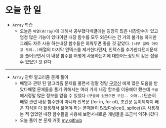 # 오늘 한 일

- `Array` 학습
    - 오늘은 `배열(Array)`에 대해서 공부했다배열에는 굉장히 많은 내장함수가 있고 엄청 많은 기능이 있다이런 내장 함수를 모두 외운다는 건 거의 불가능 하지만 그래도 자주 사용 하는내장 함수들은 외워두면 좋을 것 같았다. `(너무 많아 아이고 두야..)`배열의 마지막 인덱스를 제거한다던지, 인덱스를 추가한다던지문제를 풀어보면서 이 내장 함수를 어떻게 사용하는지에 대한어느정도의 감은 잡을 수 있었던 것 같다

---

- `Array` 관련 알고리즘 문제 풀이
    - 배열과 관련 된 알고리즘 문제를 풀면서 정말 정말 [구글신](https://www.google.co.kr/) 에게 많은 도움을 받았다배열 문제들을 풀기 위해서는 여러 가지 내장 함수를 이용해야 했는데 `구글`에서정말 많은 정보를 얻을 수 있었다 `(구글이 없었으면 우린.. 아마..)`단순히 배열 관련 내장 함수만이 아니라 반복문 (for in, for of), 조건문 등이제까지 배운 지식을 다 활용해서 풀어야 하는 문제들이 많았다slice(), splice()등 사용해본 적 없었던 내장 함수들을 사용해 보면서새로운 개념들을 조금씩 익혀나갔다
    - 오늘 풀어 본 문제 커밋 [my github](https://github.com/feelslikemmmm/CodingTest)